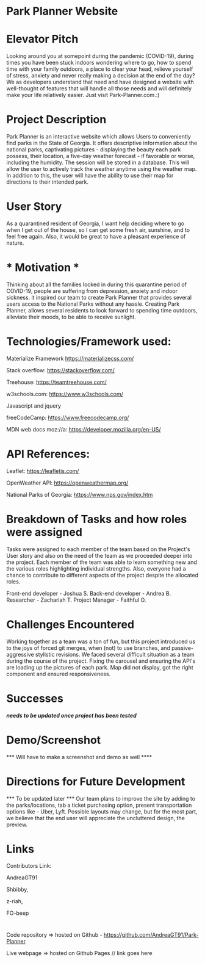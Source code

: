 # Park Planner Website 


#

# Elevator Pitch
Looking around you at somepoint during the pandemic (COVID-19), during times you have been stuck indoors wondering where to go, how to spend time with your family outdoors, a place to clear your head, relieve yourself of stress, anxiety and never really making a decision at the end of the day? 
We as developers understand that need and have designed a website with well-thought of features that will handle all those needs and will definitely make your life relatively easier. Just visit Park-Planner.com.:)


# Project Description
Park Planner is an interactive website which allows Users to conveniently find parks in the State of Georgia. It offers descriptive information about the national parks, captivating pictures - displaying the beauty each park possess, their location, a five-day weather forecast - if favorable or worse, including the humidity. The session will be stored in a database. This will allow the user to actively track the weather anytime using the weather map. In addition to this, the user will have the ability to use their map for directions to their intended park.

# User Story 
As a quarantined resident of Georgia, I want help deciding where to go when I get out of the house, so I can get some fresh air, sunshine, and to feel free again. Also, it would be great to have a pleasant experience of nature. 

# * Motivation *
Thinking about all the families locked in during this quarantine period of COVID-19, people are suffering from depression, anxiety and indoor sickness. it inspired our team to create Park Planner that provides several users access to the National Parks without any hassle.  Creating Park Planner, allows several residents to look forward to spending time outdoors, alleviate their moods, to be able to receive sunlight.


                                              
#  Technologies/Framework used:

Materialize Framework  https://materializecss.com/

Stack overflow: https://stackoverflow.com/

Treehouse: https://teamtreehouse.com/

w3schools.com: https://www.w3schools.com/

Javascript and jquery

freeCodeCamp: https://www.freecodecamp.org/

MDN web docs moz://a: https://developer.mozilla.org/en-US/


# API References: 
Leaflet: https://leafletjs.com/

OpenWeather API: https://openweathermap.org/

National Parks of Georgia: https://www.nps.gov/index.htm

#

# Breakdown of Tasks and how roles were assigned 
Tasks were assigned to each member of the team based on the Project's User story and also on the need of the team as we proceeded deeper into the project. Each member of the team was able to learn something new and the various roles highlighting individual strengths. Also, everyone had a chance to contribute to different aspects of the project despite the allocated roles.

Front-end developer - Joshua S.
Back-end developer - Andrea B.
Researcher - Zachariah T.
Project Manager - Faithful O.

# Challenges Encountered
Working together as a team was a ton of fun, but this project introduced us to the joys of forced git merges, when (not) to use branches, and passive-aggressive stylistic revisions. We faced several difficult situation as a team during the course of the project. Fixing the carousel and ensuring the API's are loading up the pictures of each park. 
Map did not display, got the right component and ensured responsiveness. 

# Successes
***needs to be updated once project has been tested***


# Demo/Screenshot
*** Will have to make a screenshot and demo as well ****

#
#
#
# Directions for Future Development
*** To be updated later ***
Our team plans to improve the site by adding to the parks/locations, tab a ticket purchasing option, present transportation options like - Uber, Lyft. Possible layouts may change, but for the most part, we believe that the end user will appreciate the uncluttered design, the preview.

#
#
# Links
Contributors Link:

AndreaGT91

Shbibby,

z-riah, 

FO-beep 
#
Code repository => hosted on Github  - https://github.com/AndreaGT91/Park-Planner

Live webpage => hosted on Github Pages // link goes here
